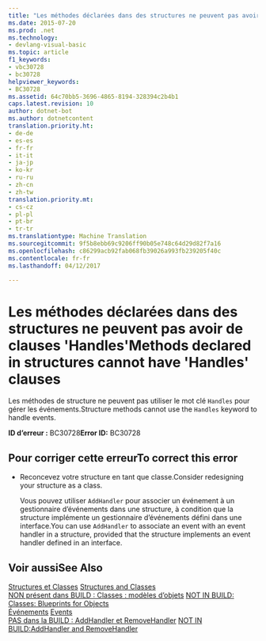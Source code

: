 ```yaml
---
title: "Les méthodes déclarées dans des structures ne peuvent pas avoir de clauses &quot;Handles&quot; | Documents Microsoft"
ms.date: 2015-07-20
ms.prod: .net
ms.technology:
- devlang-visual-basic
ms.topic: article
f1_keywords:
- vbc30728
- bc30728
helpviewer_keywords:
- BC30728
ms.assetid: 64c70bb5-3696-4865-8194-328394c2b4b1
caps.latest.revision: 10
author: dotnet-bot
ms.author: dotnetcontent
translation.priority.ht:
- de-de
- es-es
- fr-fr
- it-it
- ja-jp
- ko-kr
- ru-ru
- zh-cn
- zh-tw
translation.priority.mt:
- cs-cz
- pl-pl
- pt-br
- tr-tr
ms.translationtype: Machine Translation
ms.sourcegitcommit: 9f5b8ebb69c9206ff90b05e748c64d29d82f7a16
ms.openlocfilehash: c86299acb92fab068fb39026a993fb239205f40c
ms.contentlocale: fr-fr
ms.lasthandoff: 04/12/2017

---
```

# <a name="methods-declared-in-structures-cannot-have-39handles39-clauses"></a><span data-ttu-id="9223c-102">Les méthodes déclarées dans des structures ne peuvent pas avoir de clauses 'Handles'</span><span class="sxs-lookup"><span data-stu-id="9223c-102">Methods declared in structures cannot have &#39;Handles&#39; clauses</span></span>
<span data-ttu-id="9223c-103">Les méthodes de structure ne peuvent pas utiliser le mot clé `Handles` pour gérer les événements.</span><span class="sxs-lookup"><span data-stu-id="9223c-103">Structure methods cannot use the `Handles` keyword to handle events.</span></span>  
  
 <span data-ttu-id="9223c-104">**ID d’erreur :** BC30728</span><span class="sxs-lookup"><span data-stu-id="9223c-104">**Error ID:** BC30728</span></span>  
  
## <a name="to-correct-this-error"></a><span data-ttu-id="9223c-105">Pour corriger cette erreur</span><span class="sxs-lookup"><span data-stu-id="9223c-105">To correct this error</span></span>  
  
-   <span data-ttu-id="9223c-106">Reconcevez votre structure en tant que classe.</span><span class="sxs-lookup"><span data-stu-id="9223c-106">Consider redesigning your structure as a class.</span></span>  
  
     <span data-ttu-id="9223c-107">Vous pouvez utiliser `AddHandler` pour associer un événement à un gestionnaire d’événements dans une structure, à condition que la structure implémente un gestionnaire d’événements défini dans une interface.</span><span class="sxs-lookup"><span data-stu-id="9223c-107">You can use `AddHandler` to associate an event with an event handler in a structure, provided that the structure implements an event handler defined in an interface.</span></span>  
  
## <a name="see-also"></a><span data-ttu-id="9223c-108">Voir aussi</span><span class="sxs-lookup"><span data-stu-id="9223c-108">See Also</span></span>  
 <span data-ttu-id="9223c-109">[Structures et Classes](../../visual-basic/programming-guide/language-features/data-types/structures-and-classes.md) </span><span class="sxs-lookup"><span data-stu-id="9223c-109">[Structures and Classes](../../visual-basic/programming-guide/language-features/data-types/structures-and-classes.md) </span></span>  
<span data-ttu-id="9223c-110"> [NON présent dans BUILD : Classes : modèles d’objets](http://msdn.microsoft.com/en-us/2c86373d-0333-4616-a7d8-4790c4e89f7b) </span><span class="sxs-lookup"><span data-stu-id="9223c-110"> [NOT IN BUILD: Classes: Blueprints for Objects](http://msdn.microsoft.com/en-us/2c86373d-0333-4616-a7d8-4790c4e89f7b) </span></span>  
<span data-ttu-id="9223c-111"> [Événements](../../visual-basic/programming-guide/language-features/events/index.md) </span><span class="sxs-lookup"><span data-stu-id="9223c-111"> [Events](../../visual-basic/programming-guide/language-features/events/index.md) </span></span>  
<span data-ttu-id="9223c-112"> [PAS dans la BUILD : AddHandler et RemoveHandler](http://msdn.microsoft.com/en-us/a7a24bd2-519a-46fe-8a2c-2b9df2ca28ef)</span><span class="sxs-lookup"><span data-stu-id="9223c-112"> [NOT IN BUILD:AddHandler and RemoveHandler](http://msdn.microsoft.com/en-us/a7a24bd2-519a-46fe-8a2c-2b9df2ca28ef)</span></span>
